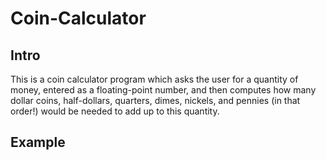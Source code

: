 # Coin-Calculator

## Intro ##
This is a coin calculator program which asks the user for a quantity of money, entered as a floating-point number, and then computes how many dollar coins, half-dollars, quarters, dimes, nickels, and pennies (in that order!) would be needed to add up to this quantity.  

## Example ##
